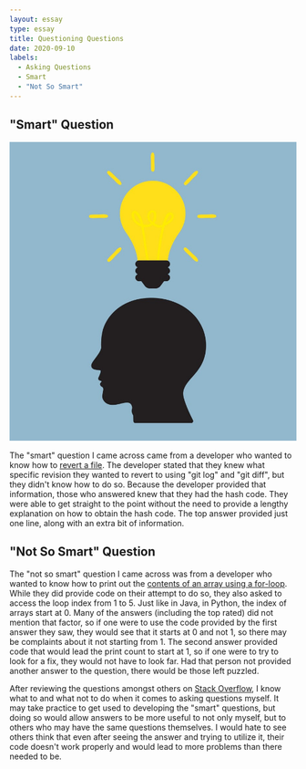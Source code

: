 ```yaml
---
layout: essay
type: essay
title: Questioning Questions
date: 2020-09-10
labels:
  - Asking Questions
  - Smart
  - "Not So Smart"
---
```


## "Smart" Question


<img class="ui medium right floated rounded image" src="../images/Lightbulb.jpg">

The "smart" question I came across came from a developer who wanted to know how to [revert a file](https://stackoverflow.com/questions/215718/how-can-i-reset-or-revert-a-file-to-a-specific-revision). The developer stated that they knew what specific revision they wanted to revert to using "git log" and "git diff", but they didn't know how to do so. Because the developer provided that information, those who answered knew that they had the hash code. They were able to get straight to the point without the need to provide a lengthy explanation on how to obtain the hash code. The top answer provided just one line, along with an extra bit of information.

## "Not So Smart" Question

The "not so smart" question I came across was from a developer who wanted to know how to print out the [contents of an array using a for-loop](https://stackoverflow.com/questions/522563/accessing-the-index-in-for-loops). While they did provide code on their attempt to do so, they also asked to access the loop index from 1 to 5. Just like in Java, in Python, the index of arrays start at 0. Many of the answers (including the top rated) did not mention that factor, so if one were to use the code provided by the first answer they saw, they would see that it starts at 0 and not 1, so there may be complaints about it not starting from 1. The second answer provided code that would lead the print count to start at 1, so if one were to try to look for a fix, they would not have to look far. Had that person not provided another answer to the question, there would be those left puzzled.

After reviewing the questions amongst others on [Stack Overflow](https://stackoverflow.com/), I know what to and what not to do when it comes to asking questions myself. It may take practice to get used to developing the "smart" questions, but doing so would allow answers to be more useful to not only myself, but to others who may have the same questions themselves. I would hate to see others think that even after seeing the answer and trying to utilize it, their code doesn't work properly and would lead to more problems than there needed to be.

